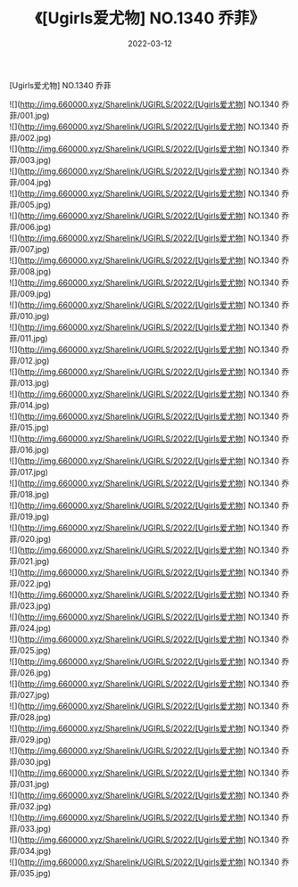 ﻿---
layout: post
title:  《[Ugirls爱尤物] NO.1340 乔菲》
date:   2022-03-12
img: http://img.660000.xyz/Sharelink/UGIRLS/2022/[Ugirls爱尤物] NO.1340 乔菲/000.jpg
categories: [美女, 清纯, 唯美]
---

[Ugirls爱尤物] NO.1340 乔菲

 ![](http://img.660000.xyz/Sharelink/UGIRLS/2022/[Ugirls爱尤物] NO.1340 乔菲/001.jpg) <br>![](http://img.660000.xyz/Sharelink/UGIRLS/2022/[Ugirls爱尤物] NO.1340 乔菲/002.jpg) <br>![](http://img.660000.xyz/Sharelink/UGIRLS/2022/[Ugirls爱尤物] NO.1340 乔菲/003.jpg) <br>![](http://img.660000.xyz/Sharelink/UGIRLS/2022/[Ugirls爱尤物] NO.1340 乔菲/004.jpg) <br>![](http://img.660000.xyz/Sharelink/UGIRLS/2022/[Ugirls爱尤物] NO.1340 乔菲/005.jpg) <br>![](http://img.660000.xyz/Sharelink/UGIRLS/2022/[Ugirls爱尤物] NO.1340 乔菲/006.jpg) <br>![](http://img.660000.xyz/Sharelink/UGIRLS/2022/[Ugirls爱尤物] NO.1340 乔菲/007.jpg) <br>![](http://img.660000.xyz/Sharelink/UGIRLS/2022/[Ugirls爱尤物] NO.1340 乔菲/008.jpg) <br>![](http://img.660000.xyz/Sharelink/UGIRLS/2022/[Ugirls爱尤物] NO.1340 乔菲/009.jpg) <br>![](http://img.660000.xyz/Sharelink/UGIRLS/2022/[Ugirls爱尤物] NO.1340 乔菲/010.jpg) <br>![](http://img.660000.xyz/Sharelink/UGIRLS/2022/[Ugirls爱尤物] NO.1340 乔菲/011.jpg) <br>![](http://img.660000.xyz/Sharelink/UGIRLS/2022/[Ugirls爱尤物] NO.1340 乔菲/012.jpg) <br>![](http://img.660000.xyz/Sharelink/UGIRLS/2022/[Ugirls爱尤物] NO.1340 乔菲/013.jpg) <br>![](http://img.660000.xyz/Sharelink/UGIRLS/2022/[Ugirls爱尤物] NO.1340 乔菲/014.jpg) <br>![](http://img.660000.xyz/Sharelink/UGIRLS/2022/[Ugirls爱尤物] NO.1340 乔菲/015.jpg) <br>![](http://img.660000.xyz/Sharelink/UGIRLS/2022/[Ugirls爱尤物] NO.1340 乔菲/016.jpg) <br>![](http://img.660000.xyz/Sharelink/UGIRLS/2022/[Ugirls爱尤物] NO.1340 乔菲/017.jpg) <br>![](http://img.660000.xyz/Sharelink/UGIRLS/2022/[Ugirls爱尤物] NO.1340 乔菲/018.jpg) <br>![](http://img.660000.xyz/Sharelink/UGIRLS/2022/[Ugirls爱尤物] NO.1340 乔菲/019.jpg) <br>![](http://img.660000.xyz/Sharelink/UGIRLS/2022/[Ugirls爱尤物] NO.1340 乔菲/020.jpg) <br>![](http://img.660000.xyz/Sharelink/UGIRLS/2022/[Ugirls爱尤物] NO.1340 乔菲/021.jpg) <br>![](http://img.660000.xyz/Sharelink/UGIRLS/2022/[Ugirls爱尤物] NO.1340 乔菲/022.jpg) <br>![](http://img.660000.xyz/Sharelink/UGIRLS/2022/[Ugirls爱尤物] NO.1340 乔菲/023.jpg) <br>![](http://img.660000.xyz/Sharelink/UGIRLS/2022/[Ugirls爱尤物] NO.1340 乔菲/024.jpg) <br>![](http://img.660000.xyz/Sharelink/UGIRLS/2022/[Ugirls爱尤物] NO.1340 乔菲/025.jpg) <br>![](http://img.660000.xyz/Sharelink/UGIRLS/2022/[Ugirls爱尤物] NO.1340 乔菲/026.jpg) <br>![](http://img.660000.xyz/Sharelink/UGIRLS/2022/[Ugirls爱尤物] NO.1340 乔菲/027.jpg) <br>![](http://img.660000.xyz/Sharelink/UGIRLS/2022/[Ugirls爱尤物] NO.1340 乔菲/028.jpg) <br>![](http://img.660000.xyz/Sharelink/UGIRLS/2022/[Ugirls爱尤物] NO.1340 乔菲/029.jpg) <br>![](http://img.660000.xyz/Sharelink/UGIRLS/2022/[Ugirls爱尤物] NO.1340 乔菲/030.jpg) <br>![](http://img.660000.xyz/Sharelink/UGIRLS/2022/[Ugirls爱尤物] NO.1340 乔菲/031.jpg) <br>![](http://img.660000.xyz/Sharelink/UGIRLS/2022/[Ugirls爱尤物] NO.1340 乔菲/032.jpg) <br>![](http://img.660000.xyz/Sharelink/UGIRLS/2022/[Ugirls爱尤物] NO.1340 乔菲/033.jpg) <br>![](http://img.660000.xyz/Sharelink/UGIRLS/2022/[Ugirls爱尤物] NO.1340 乔菲/034.jpg) <br>![](http://img.660000.xyz/Sharelink/UGIRLS/2022/[Ugirls爱尤物] NO.1340 乔菲/035.jpg) <br>